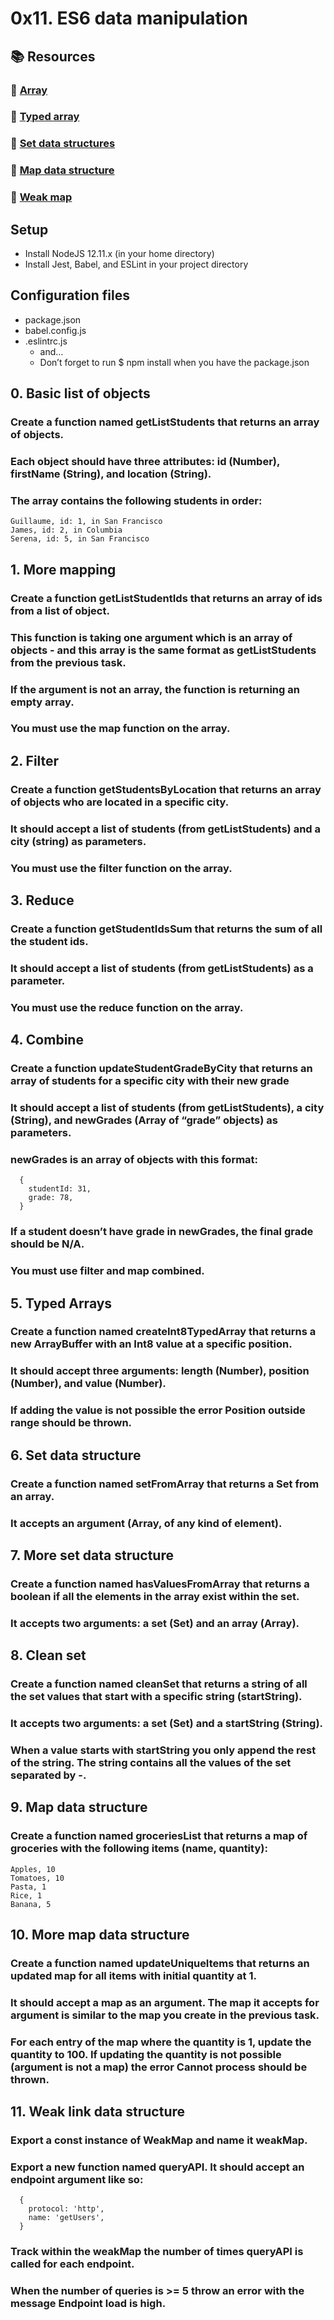 # 0x11. ES6 data manipulation
## 📚 Resources
### 🍎 [Array](https://developer.mozilla.org/en-US/docs/Web/JavaScript/Reference/Global_Objects/Array)
### 🍏 [Typed array](https://developer.mozilla.org/en-US/docs/Web/JavaScript/Typed_arrays)
### 🍎 [Set data structures](https://developer.mozilla.org/en-US/docs/Web/JavaScript/Reference/Global_Objects/Set)
### 🍏 [Map data structure](https://developer.mozilla.org/en-US/docs/Web/JavaScript/Reference/Global_Objects/Map)
### 🍎 [Weak map](https://developer.mozilla.org/en-US/docs/Web/JavaScript/Reference/Global_Objects/WeakMap)
## Setup
* Install NodeJS 12.11.x (in your home directory)
* Install Jest, Babel, and ESLint in your project directory
## Configuration files
* package.json
* babel.config.js
* .eslintrc.js
    * and…
    * Don’t forget to run $ npm install when you have the package.json
## 0. Basic list of objects
### Create a function named getListStudents that returns an array of objects.
### Each object should have three attributes: id (Number), firstName (String), and location (String).
### The array contains the following students in order:
```
Guillaume, id: 1, in San Francisco
James, id: 2, in Columbia
Serena, id: 5, in San Francisco
```
## 1. More mapping
### Create a function getListStudentIds that returns an array of ids from a list of object.
### This function is taking one argument which is an array of objects - and this array is the same format as getListStudents from the previous task.
### If the argument is not an array, the function is returning an empty array.
### You must use the map function on the array.
## 2. Filter
### Create a function getStudentsByLocation that returns an array of objects who are located in a specific city.
### It should accept a list of students (from getListStudents) and a city (string) as parameters.
### You must use the filter function on the array.
## 3. Reduce
### Create a function getStudentIdsSum that returns the sum of all the student ids.
### It should accept a list of students (from getListStudents) as a parameter.
### You must use the reduce function on the array.
## 4. Combine
### Create a function updateStudentGradeByCity that returns an array of students for a specific city with their new grade
### It should accept a list of students (from getListStudents), a city (String), and newGrades (Array of “grade” objects) as parameters.
### newGrades is an array of objects with this format:
```
  {
    studentId: 31,
    grade: 78,
  }
```
### If a student doesn’t have grade in newGrades, the final grade should be N/A.
### You must use filter and map combined.
## 5. Typed Arrays
### Create a function named createInt8TypedArray that returns a new ArrayBuffer with an Int8 value at a specific position.
### It should accept three arguments: length (Number), position (Number), and value (Number).
### If adding the value is not possible the error Position outside range should be thrown.
## 6. Set data structure
### Create a function named setFromArray that returns a Set from an array.
### It accepts an argument (Array, of any kind of element).
## 7. More set data structure
### Create a function named hasValuesFromArray that returns a boolean if all the elements in the array exist within the set.
### It accepts two arguments: a set (Set) and an array (Array).
## 8. Clean set
### Create a function named cleanSet that returns a string of all the set values that start with a specific string (startString).
### It accepts two arguments: a set (Set) and a startString (String).
### When a value starts with startString you only append the rest of the string. The string contains all the values of the set separated by -.
## 9. Map data structure
### Create a function named groceriesList that returns a map of groceries with the following items (name, quantity):
```
Apples, 10
Tomatoes, 10
Pasta, 1
Rice, 1
Banana, 5
```
## 10. More map data structure
### Create a function named updateUniqueItems that returns an updated map for all items with initial quantity at 1.
### It should accept a map as an argument. The map it accepts for argument is similar to the map you create in the previous task.
### For each entry of the map where the quantity is 1, update the quantity to 100. If updating the quantity is not possible (argument is not a map) the error Cannot process should be thrown.
## 11. Weak link data structure
### Export a const instance of WeakMap and name it weakMap.
### Export a new function named queryAPI. It should accept an endpoint argument like so:
```
  {
    protocol: 'http',
    name: 'getUsers',
  }
```  
### Track within the weakMap the number of times queryAPI is called for each endpoint.
### When the number of queries is >= 5 throw an error with the message Endpoint load is high.